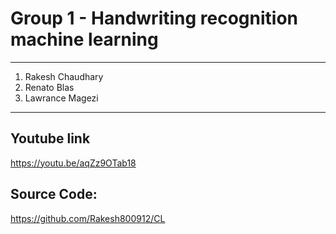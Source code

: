 # Group 1 - Handwriting recognition machine learning
----------------------
1. Rakesh Chaudhary
2. Renato Blas
3. Lawrance Magezi

-----------------
## Youtube link
https://youtu.be/aqZz9OTab18

## Source Code:
https://github.com/Rakesh800912/CL
